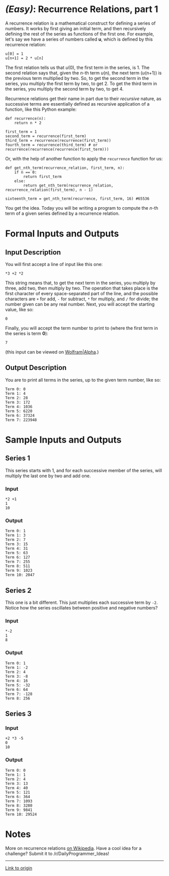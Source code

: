 # [](#EasyIcon) _(Easy)_: Recurrence Relations, part 1

A recurrence relation is a mathematical construct for defining a series of numbers. It works by first giving an initial term, and then recursively defining the rest of the series as functions of the first one. For example, let's say we have a series of numbers called **u**, which is defined by this recurrence relation:

    u[0] = 1
    u[n+1] = 2 * u[n]

The first relation tells us that *u*(0), the first term in the series, is 1. The second relation says that, given the *n*-th term *u*(n), the next term (*u*(n+1)) is the previous term multiplied by two. So, to get the second term in the series, you multiply the first term by two, to get 2. To get the third term in the series, you multiply the second term by two, to get 4.

Recurrence relations get their name in part due to their *recursive* nature, as successive terms are essentially defined as recursive application of a function, like this Python example:

    def recurrence(n):
        return n * 2
    
    first_term = 1
    second_term = recurrence(first_term)
    third_term = recurrence(recurrence(first_term))
    fourth_term = recurrence(third_term) # or recurrence(recurrence(recurrence(first_term)))

Or, with the help of another function to apply the `recurrence` function for us:

    def get_nth_term(recurrence_relation, first_term, n):
        if n == 0:
            return first_term
        else:
            return get_nth_term(recurrence_relation, recurrence_relation(first_term), n - 1)

    sixteenth_term = get_nth_term(recurrence, first_term, 16) #65536

You get the idea. Today you will be writing a program to compute the *n*-th term of a given series defined by a recurrence relation.

# Formal Inputs and Outputs

## Input Description

You will first accept a line of input like this one:

    *3 +2 *2

This string means that, to get the next term in the series, you multiply by three, add two, then multiply by two. The operation that takes place is the first character of every space-separated part of the line, and the possible characters are `+` for add, `-` for subtract, `*` for multiply, and `/` for divide; the number given can be any real number. Next, you will accept the starting value, like so:

    0

Finally, you will accept the term number to print to (where the first term in the series is term **0**):

    7

(this input can be viewed on [Wolfram|Alpha](http://www.wolframalpha.com/input/?i={+u%280%29%3D0%3B+u%28n%29%3D%28u%28n-1%29*3%2B2%29*2+}).)

## Output Description

You are to print all terms in the series, up to the given term number, like so:

    Term 0: 0
    Term 1: 4
    Term 2: 28
    Term 3: 172
    Term 4: 1036
    Term 5: 6220
    Term 6: 37324
    Term 7: 223948

# Sample Inputs and Outputs

## Series 1

This series starts with 1, and for each successive member of the series, will multiply the last one by two and add one.

### Input

    *2 +1
    1
    10

### Output

    Term 0: 1
    Term 1: 3
    Term 2: 7
    Term 3: 15
    Term 4: 31
    Term 5: 63
    Term 6: 127
    Term 7: 255
    Term 8: 511
    Term 9: 1023
    Term 10: 2047

## Series 2

This one is a bit different. This just multiplies each successive term by `-2`. Notice how the series oscillates between positive and negative numbers?

### Input

    *-2
    1
    8

### Output

    Term 0: 1
    Term 1: -2
    Term 2: 4
    Term 3: -8
    Term 4: 16
    Term 5: -32
    Term 6: 64
    Term 7: -128
    Term 8: 256

## Series 3

### Input

    +2 *3 -5
    0
    10

### Output

    Term 0: 0
    Term 1: 1
    Term 2: 4
    Term 3: 13
    Term 4: 40
    Term 5: 121
    Term 6: 364
    Term 7: 1093
    Term 8: 3280
    Term 9: 9841
    Term 10: 29524

# Notes

More on recurrence relations [on Wikipedia](http://en.wikipedia.org/wiki/Recurrence_relation). Have a cool idea for a challenge? Submit it to /r/DailyProgrammer_Ideas!

---

[Link to origin](https://www.reddit.com/r/dailyprogrammer/2z68di)